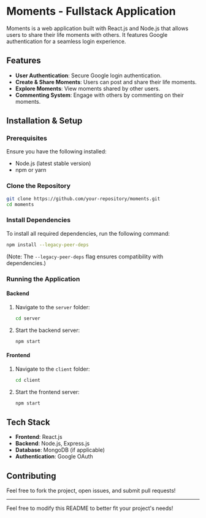 # Moments - Fullstack Application

Moments is a web application built with React.js and Node.js that allows users to share their life moments with others. It features Google authentication for a seamless login experience.

## Features

- **User Authentication**: Secure Google login authentication.
- **Create & Share Moments**: Users can post and share their life moments.
- **Explore Moments**: View moments shared by other users.
- **Commenting System**: Engage with others by commenting on their moments.

## Installation & Setup

### Prerequisites
Ensure you have the following installed:
- Node.js (latest stable version)
- npm or yarn

### Clone the Repository
```sh
git clone https://github.com/your-repository/moments.git
cd moments
```

### Install Dependencies
To install all required dependencies, run the following command:
```sh
npm install --legacy-peer-deps
```
(Note: The `--legacy-peer-deps` flag ensures compatibility with dependencies.)

### Running the Application

#### Backend
1. Navigate to the `server` folder:
   ```sh
   cd server
   ```
2. Start the backend server:
   ```sh
   npm start
   ```

#### Frontend
1. Navigate to the `client` folder:
   ```sh
   cd client
   ```
2. Start the frontend server:
   ```sh
   npm start
   ```

## Tech Stack
- **Frontend**: React.js
- **Backend**: Node.js, Express.js
- **Database**: MongoDB (if applicable)
- **Authentication**: Google OAuth

## Contributing
Feel free to fork the project, open issues, and submit pull requests!

---
Feel free to modify this README to better fit your project's needs!
